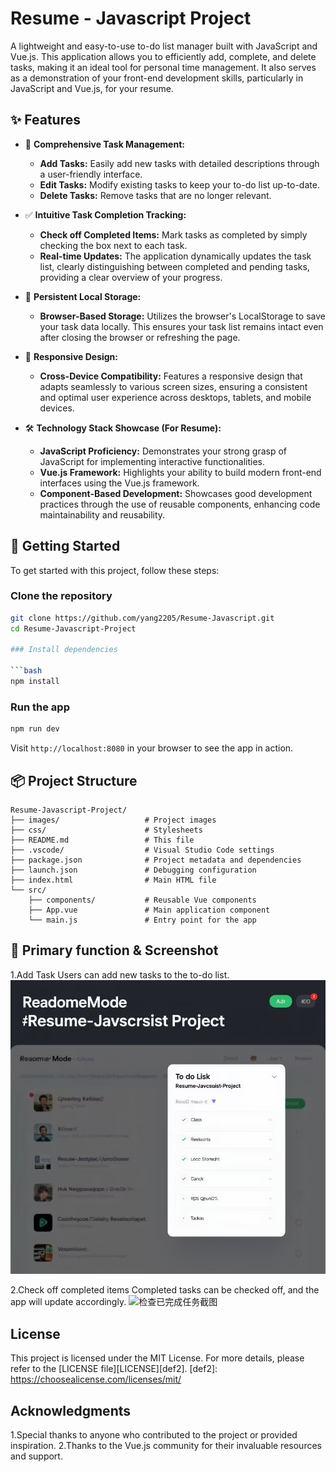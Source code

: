 # Resume - Javascript Project

<!-- Project Description & Overview - Authored by 杨慧萍 -->
A lightweight and easy-to-use to-do list manager built with JavaScript and Vue.js. This application allows you to efficiently add, complete, and delete tasks, making it an ideal tool for personal time management. It also serves as a demonstration of your front-end development skills, particularly in JavaScript and Vue.js, for your resume.

## ✨ Features

<!-- Features Section - Authored by 杨慧萍 -->
- 📝 **Comprehensive Task Management:**
  - **Add Tasks:** Easily add new tasks with detailed descriptions through a user-friendly interface.
  - **Edit Tasks:** Modify existing tasks to keep your to-do list up-to-date.
  - **Delete Tasks:** Remove tasks that are no longer relevant.

- ✅ **Intuitive Task Completion Tracking:**
  - **Check off Completed Items:** Mark tasks as completed by simply checking the box next to each task.
  - **Real-time Updates:** The application dynamically updates the task list, clearly distinguishing between completed and pending tasks, providing a clear overview of your progress.

- 💾 **Persistent Local Storage:**
  - **Browser-Based Storage:** Utilizes the browser's LocalStorage to save your task data locally. This ensures your task list remains intact even after closing the browser or refreshing the page.

- 🎨 **Responsive Design:**
  - **Cross-Device Compatibility:** Features a responsive design that adapts seamlessly to various screen sizes, ensuring a consistent and optimal user experience across desktops, tablets, and mobile devices.

- 🛠️ **Technology Stack Showcase (For Resume):**
  - **JavaScript Proficiency:** Demonstrates your strong grasp of JavaScript for implementing interactive functionalities.
  - **Vue.js Framework:** Highlights your ability to build modern front-end interfaces using the Vue.js framework.
  - **Component-Based Development:** Showcases good development practices through the use of reusable components, enhancing code maintainability and reusability.

## 🚀 Getting Started

<!-- Getting Started Section - Authored by 杨慧萍 -->
To get started with this project, follow these steps:

### Clone the repository

```bash
git clone https://github.com/yang2205/Resume-Javascript.git
cd Resume-Javascript-Project

### Install dependencies

```bash
npm install
```

### Run the app

```bash
npm run dev
```

Visit `http://localhost:8080` in your browser to see the app in action.

## 📦 Project Structure
<!-- Features Section - Authored by 杨慧萍 -->
```
Resume-Javascript-Project/
├── images/                   # Project images
├── css/                      # Stylesheets
├── README.md                 # This file
├── .vscode/                  # Visual Studio Code settings
├── package.json              # Project metadata and dependencies
├── launch.json               # Debugging configuration
├── index.html                # Main HTML file
└── src/
    ├── components/           # Reusable Vue components
    ├── App.vue               # Main application component
    └── main.js               # Entry point for the app
```

## 📮 Primary function & Screenshot
<!-- Features Section - Authored by 杨慧萍 -->
1.Add Task
Users can add new tasks to the to-do list.
![任务添加功能截图](images/screenshot_add_task.jpg)


2.Check off completed items
Completed tasks can be checked off, and the app will update accordingly.
![检查已完成任务截图](images/images/screenshot_check_task.jpg)

## License

<!-- License Section - Authored by 杨慧萍 -->
This project is licensed under the MIT License. For more details, please refer to the [LICENSE file][LICENSE][def2].
[def2]: https://choosealicense.com/licenses/mit/

## Acknowledgments
1.Special thanks to anyone who contributed to the project or provided inspiration.
2.Thanks to the Vue.js community for their invaluable resources and support.

